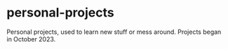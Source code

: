 # personal-projects
Personal projects, used to learn new stuff or mess around.
Projects began in October 2023.